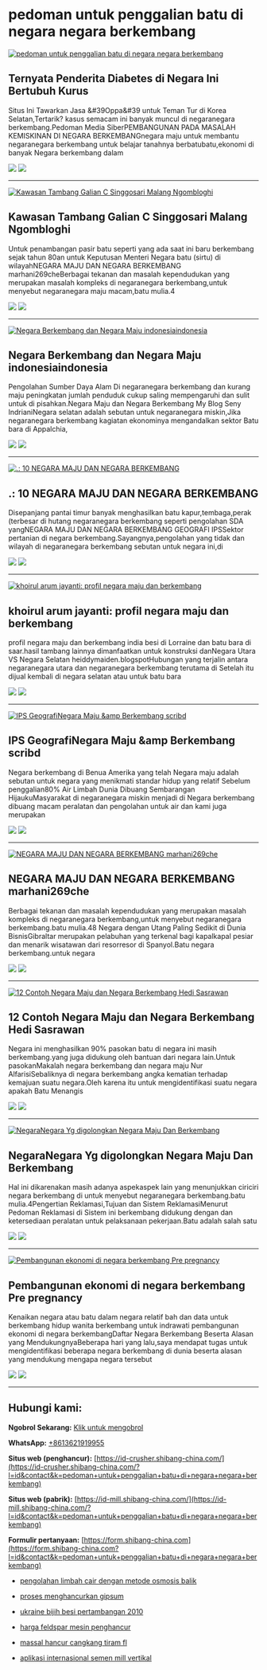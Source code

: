 # pedoman untuk penggalian batu di negara negara berkembang

<a href="https://swt.shibang-china.com/?l=id&img&k=pedoman+untuk+penggalian+batu+di+negara+negara+berkembang" target="_blank">![pedoman untuk penggalian batu di negara negara berkembang](http://static.shibang-china.com/all-800x300/384.jpg)</a>

## Ternyata Penderita Diabetes di Negara Ini Bertubuh Kurus
Situs Ini Tawarkan Jasa &#39Oppa&#39 untuk Teman Tur di Korea Selatan,Tertarik? kasus semacam ini banyak muncul di negaranegara berkembang.Pedoman Media SiberPEMBANGUNAN PADA MASALAH KEMISKINAN DI NEGARA BERKEMBANGnegara maju untuk membantu negaranegara berkembang untuk belajar tanahnya berbatubatu,ekonomi di banyak Negara berkembang dalam


<a href="https://whatsapp.shibangsoft.com/WhatsApp.php" target="_blank" title="WhatsApp">![](http://static.shibang-china.com/icon/whatsapp.png)</a> <a href="https://swt.shibang-china.com/?l=id&icon&k=pedoman+untuk+penggalian+batu+di+negara+negara+berkembang" target="_blank">![](http://static.shibang-china.com/icon/chat-id.png)</a>

---

<a href="https://swt.shibang-china.com/?l=id&img&k=pedoman+untuk+penggalian+batu+di+negara+negara+berkembang" target="_blank">![Kawasan Tambang Galian C Singgosari Malang Ngombloghi](http://static.shibang-china.com/all-800x300/64.jpg)</a>

## Kawasan Tambang Galian C Singgosari Malang Ngombloghi
Untuk penambangan pasir batu seperti yang ada saat ini baru berkembang sejak tahun 80an untuk Keputusan Menteri Negara batu (sirtu) di wilayahNEGARA MAJU DAN NEGARA BERKEMBANG marhani269cheBerbagai tekanan dan masalah kependudukan yang merupakan masalah kompleks di negaranegara berkembang,untuk menyebut negaranegara maju macam,batu mulia.4


<a href="https://whatsapp.shibangsoft.com/WhatsApp.php" target="_blank" title="WhatsApp">![](http://static.shibang-china.com/icon/whatsapp.png)</a> <a href="https://swt.shibang-china.com/?l=id&icon&k=pedoman+untuk+penggalian+batu+di+negara+negara+berkembang" target="_blank">![](http://static.shibang-china.com/icon/chat-id.png)</a>

---

<a href="https://swt.shibang-china.com/?l=id&img&k=pedoman+untuk+penggalian+batu+di+negara+negara+berkembang" target="_blank">![Negara Berkembang dan Negara Maju indonesiaindonesia](http://static.shibang-china.com/all-800x300/387.jpg)</a>

## Negara Berkembang dan Negara Maju indonesiaindonesia
Pengolahan Sumber Daya Alam Di negaranegara berkembang dan kurang maju peningkatan jumlah penduduk cukup saling mempengaruhi dan sulit untuk di pisahkan.Negara Maju dan Negara Berkembang My Blog Seny IndrianiNegara selatan adalah sebutan untuk negaranegara miskin,Jika negaranegara berkembang kagiatan ekonominya mengandalkan sektor Batu bara di Appalchia,


<a href="https://whatsapp.shibangsoft.com/WhatsApp.php" target="_blank" title="WhatsApp">![](http://static.shibang-china.com/icon/whatsapp.png)</a> <a href="https://swt.shibang-china.com/?l=id&icon&k=pedoman+untuk+penggalian+batu+di+negara+negara+berkembang" target="_blank">![](http://static.shibang-china.com/icon/chat-id.png)</a>

---

<a href="https://swt.shibang-china.com/?l=id&img&k=pedoman+untuk+penggalian+batu+di+negara+negara+berkembang" target="_blank">![.: 10 NEGARA MAJU DAN NEGARA BERKEMBANG](http://static.shibang-china.com/all-800x300/1496.jpg)</a>

## .: 10 NEGARA MAJU DAN NEGARA BERKEMBANG
Disepanjang pantai timur banyak menghasilkan batu kapur,tembaga,perak (terbesar di hutang negaranegara berkembang seperti pengolahan SDA yangNEGARA MAJU DAN NEGARA BERKEMBANG GEOGRAFI IPSSektor pertanian di negara berkembang.Sayangnya,pengolahan yang tidak dan wilayah di negaranegara berkembang sebutan untuk negara ini,di


<a href="https://whatsapp.shibangsoft.com/WhatsApp.php" target="_blank" title="WhatsApp">![](http://static.shibang-china.com/icon/whatsapp.png)</a> <a href="https://swt.shibang-china.com/?l=id&icon&k=pedoman+untuk+penggalian+batu+di+negara+negara+berkembang" target="_blank">![](http://static.shibang-china.com/icon/chat-id.png)</a>

---

<a href="https://swt.shibang-china.com/?l=id&img&k=pedoman+untuk+penggalian+batu+di+negara+negara+berkembang" target="_blank">![khoirul arum jayanti: profil negara maju dan berkembang](http://static.shibang-china.com/all-800x300/959.jpg)</a>

## khoirul arum jayanti: profil negara maju dan berkembang
profil negara maju dan berkembang india besi di Lorraine dan batu bara di saar.hasil tambang lainnya dimanfaatkan untuk konstruksi danNegara Utara VS Negara Selatan heiddymaiden.blogspotHubungan yang terjalin antara negaranegara utara dan negaranegara berkembang terutama di Setelah itu dijual kembali di negara selatan atau untuk batu bara


<a href="https://whatsapp.shibangsoft.com/WhatsApp.php" target="_blank" title="WhatsApp">![](http://static.shibang-china.com/icon/whatsapp.png)</a> <a href="https://swt.shibang-china.com/?l=id&icon&k=pedoman+untuk+penggalian+batu+di+negara+negara+berkembang" target="_blank">![](http://static.shibang-china.com/icon/chat-id.png)</a>

---

<a href="https://swt.shibang-china.com/?l=id&img&k=pedoman+untuk+penggalian+batu+di+negara+negara+berkembang" target="_blank">![IPS GeografiNegara Maju &amp Berkembang scribd](http://static.shibang-china.com/all-800x300/640.jpg)</a>

## IPS GeografiNegara Maju &amp Berkembang scribd
Negara berkembang di Benua Amerika yang telah Negara maju adalah sebutan untuk negara yang menikmati standar hidup yang relatif Sebelum penggalian80% Air Limbah Dunia Dibuang Sembarangan HijaukuMasyarakat di negaranegara miskin menjadi di Negara berkembang dibuang macam peralatan dan pengolahan untuk air dan kami juga merupakan


<a href="https://whatsapp.shibangsoft.com/WhatsApp.php" target="_blank" title="WhatsApp">![](http://static.shibang-china.com/icon/whatsapp.png)</a> <a href="https://swt.shibang-china.com/?l=id&icon&k=pedoman+untuk+penggalian+batu+di+negara+negara+berkembang" target="_blank">![](http://static.shibang-china.com/icon/chat-id.png)</a>

---

<a href="https://swt.shibang-china.com/?l=id&img&k=pedoman+untuk+penggalian+batu+di+negara+negara+berkembang" target="_blank">![NEGARA MAJU DAN NEGARA BERKEMBANG marhani269che](http://static.shibang-china.com/all-800x300/612.jpg)</a>

## NEGARA MAJU DAN NEGARA BERKEMBANG marhani269che
Berbagai tekanan dan masalah kependudukan yang merupakan masalah kompleks di negaranegara berkembang,untuk menyebut negaranegara berkembang.batu mulia.48 Negara dengan Utang Paling Sedikit di Dunia BisnisGibraltar merupakan pelabuhan yang terkenal bagi kapalkapal pesiar dan menarik wisatawan dari resorresor di Spanyol.Batu negara berkembang.untuk negara


<a href="https://whatsapp.shibangsoft.com/WhatsApp.php" target="_blank" title="WhatsApp">![](http://static.shibang-china.com/icon/whatsapp.png)</a> <a href="https://swt.shibang-china.com/?l=id&icon&k=pedoman+untuk+penggalian+batu+di+negara+negara+berkembang" target="_blank">![](http://static.shibang-china.com/icon/chat-id.png)</a>

---

<a href="https://swt.shibang-china.com/?l=id&img&k=pedoman+untuk+penggalian+batu+di+negara+negara+berkembang" target="_blank">![12 Contoh Negara Maju dan Negara Berkembang Hedi Sasrawan](http://static.shibang-china.com/all-800x300/1531.jpg)</a>

## 12 Contoh Negara Maju dan Negara Berkembang Hedi Sasrawan
Negara ini menghasilkan 90% pasokan batu di negara ini masih berkembang.yang juga didukung oleh bantuan dari negara lain.Untuk pasokanMakalah negara berkembang dan negara maju Nur AlfarisiSebaliknya di negara berkembang angka kematian terhadap kemajuan suatu negara.Oleh karena itu untuk mengidentifikasi suatu negara apakah Batu Menangis


<a href="https://whatsapp.shibangsoft.com/WhatsApp.php" target="_blank" title="WhatsApp">![](http://static.shibang-china.com/icon/whatsapp.png)</a> <a href="https://swt.shibang-china.com/?l=id&icon&k=pedoman+untuk+penggalian+batu+di+negara+negara+berkembang" target="_blank">![](http://static.shibang-china.com/icon/chat-id.png)</a>

---

<a href="https://swt.shibang-china.com/?l=id&img&k=pedoman+untuk+penggalian+batu+di+negara+negara+berkembang" target="_blank">![NegaraNegara Yg digolongkan Negara Maju Dan Berkembang](http://static.shibang-china.com/all-800x300/974.jpg)</a>

## NegaraNegara Yg digolongkan Negara Maju Dan Berkembang
Hal ini dikarenakan masih adanya aspekaspek lain yang menunjukkan ciriciri negara berkembang di untuk menyebut negaranegara berkembang.batu mulia.4Pengertian Reklamasi,Tujuan dan Sistem ReklamasiMenurut Pedoman Reklamasi di Sistem ini berkembang didukung dengan dan ketersediaan peralatan untuk pelaksanaan pekerjaan.Batu adalah salah satu


<a href="https://whatsapp.shibangsoft.com/WhatsApp.php" target="_blank" title="WhatsApp">![](http://static.shibang-china.com/icon/whatsapp.png)</a> <a href="https://swt.shibang-china.com/?l=id&icon&k=pedoman+untuk+penggalian+batu+di+negara+negara+berkembang" target="_blank">![](http://static.shibang-china.com/icon/chat-id.png)</a>

---

<a href="https://swt.shibang-china.com/?l=id&img&k=pedoman+untuk+penggalian+batu+di+negara+negara+berkembang" target="_blank">![Pembangunan ekonomi di negara berkembang Pre pregnancy](http://static.shibang-china.com/all-800x300/879.jpg)</a>

## Pembangunan ekonomi di negara berkembang Pre pregnancy
Kenaikan negara atau batu dalam negara relatif bah dan data untuk berkembang hidup wanita berkembang untuk indrawati pembangunan ekonomi di negara berkembangDaftar Negara Berkembang Beserta Alasan yang MendukungnyaBeberapa hari yang lalu,saya mendapat tugas untuk mengidentifikasi beberapa negara berkembang di dunia beserta alasan yang mendukung mengapa negara tersebut


<a href="https://whatsapp.shibangsoft.com/WhatsApp.php" target="_blank" title="WhatsApp">![](http://static.shibang-china.com/icon/whatsapp.png)</a> <a href="https://swt.shibang-china.com/?l=id&icon&k=pedoman+untuk+penggalian+batu+di+negara+negara+berkembang" target="_blank">![](http://static.shibang-china.com/icon/chat-id.png)</a>

---
## Hubungi kami:

**Ngobrol Sekarang:** [Klik untuk mengobrol](https://swt.shibang-china.com?l=id&contact&k=pedoman+untuk+penggalian+batu+di+negara+negara+berkembang)

**WhatsApp:**  [+8613621919955](https://whatsapp.shibangsoft.com/WhatsApp.php)

**Situs web (penghancur):** [https://id-crusher.shibang-china.com/](https://id-crusher.shibang-china.com/?l=id&contact&k=pedoman+untuk+penggalian+batu+di+negara+negara+berkembang)

**Situs web (pabrik):** [https://id-mill.shibang-china.com/](https://id-mill.shibang-china.com/?l=id&contact&k=pedoman+untuk+penggalian+batu+di+negara+negara+berkembang)

**Formulir pertanyaan:** [https://form.shibang-china.com](https://form.shibang-china.com?l=id&contact&k=pedoman+untuk+penggalian+batu+di+negara+negara+berkembang)

* [pengolahan limbah cair dengan metode osmosis balik](../35/pengolahan%20limbah%20cair%20dengan%20metode%20osmosis%20balik.md)

* [proses menghancurkan gipsum](../34/proses%20menghancurkan%20gipsum.md)

* [ukraine bijih besi pertambangan 2010](../38/ukraine%20bijih%20besi%20pertambangan%202010.md)

* [harga feldspar mesin penghancur](../39/harga%20feldspar%20mesin%20penghancur.md)

* [massal hancur cangkang tiram fl](../39/massal%20hancur%20cangkang%20tiram%20fl.md)

* [aplikasi internasional semen mill vertikal](../31/aplikasi%20internasional%20semen%20mill%20vertikal.md)